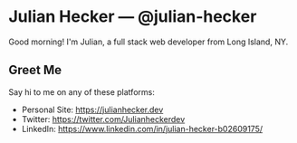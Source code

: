 # Julian Hecker — @julian-hecker
Good morning! I'm Julian, a full stack web developer from Long Island, NY. 




## Greet Me
Say hi to me on any of these platforms:
- Personal Site: https://julianhecker.dev
- Twitter: https://twitter.com/Julianheckerdev
- LinkedIn: https://www.linkedin.com/in/julian-hecker-b02609175/
